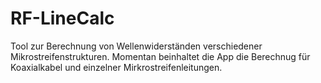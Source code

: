 RF-LineCalc
===========

Tool zur Berechnung von Wellenwiderständen verschiedener Mikrostreifenstrukturen. Momentan beinhaltet die App die Berechnug für Koaxialkabel und einzelner Mirkrostreifenleitungen.